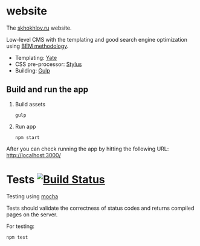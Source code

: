 # website
The [skhokhlov.ru](https://skhokhlov.ru) website.

Low-level CMS with the templating and good search engine optimization using [BEM methodology](https://en.bem.info/method/).

* Templating: [Yate](https://github.com/pasaran/yate)
* CSS pre-processor: [Stylus](https://github.com/stylus/stylus)
* Building: [Gulp](https://github.com/gulpjs/gulp)

## Build and run the app
1. Build assets
    ```
    gulp
    ```
2. Run app
    ```
    npm start
    ```

After you can check running the app by hitting the following URL: [http://localhost:3000/](http://localhost:3000/)
# Tests [![Build Status](https://api.travis-ci.org/skhokhlov/website.svg?branch=master)](https://travis-ci.org/skhokhlov/website)

Testing using [mocha](https://github.com/mochajs/mocha)

Tests should validate the correctness of status codes and returns compiled pages on the server.

For testing:
```
npm test
```
